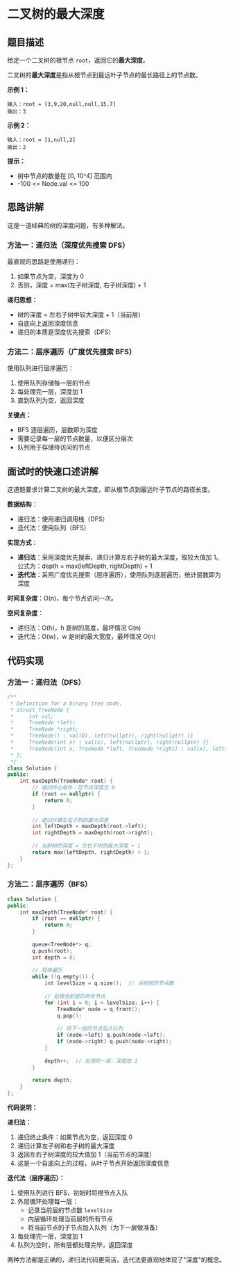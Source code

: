 # 二叉树的最大深度

## 题目描述

给定一个二叉树的根节点 `root`，返回它的**最大深度**。

二叉树的**最大深度**是指从根节点到最远叶子节点的最长路径上的节点数。

**示例 1：**
```
输入：root = [3,9,20,null,null,15,7]
输出：3
```

**示例 2：**
```
输入：root = [1,null,2]
输出：2
```

**提示：**
- 树中节点的数量在 [0, 10^4] 范围内
- -100 <= Node.val <= 100

## 思路讲解

这是一道经典的树的深度问题，有多种解法。

### 方法一：递归法（深度优先搜索 DFS）

最直观的思路是使用递归：
1. 如果节点为空，深度为 0
2. 否则，深度 = max(左子树深度, 右子树深度) + 1

**递归思想：**
- 树的深度 = 左右子树中较大深度 + 1（当前层）
- 自底向上返回深度信息
- 递归的本质是深度优先搜索（DFS）

### 方法二：层序遍历（广度优先搜索 BFS）

使用队列进行层序遍历：
1. 使用队列存储每一层的节点
2. 每处理完一层，深度加 1
3. 直到队列为空，返回深度

**关键点：**
- BFS 逐层遍历，层数即为深度
- 需要记录每一层的节点数量，以便区分层次
- 队列用于存储待访问的节点

## 面试时的快速口述讲解

这道题要求计算二叉树的最大深度，即从根节点到最远叶子节点的路径长度。

**数据结构**：
- 递归法：使用递归调用栈（DFS）
- 迭代法：使用队列（BFS）

**实现方式**：
- **递归法**：采用深度优先搜索，递归计算左右子树的最大深度，取较大值加 1。公式为：depth = max(leftDepth, rightDepth) + 1
- **迭代法**：采用广度优先搜索（层序遍历），使用队列逐层遍历，统计层数即为深度

**时间复杂度**：O(n)，每个节点访问一次。

**空间复杂度**：
- 递归法：O(h)，h 是树的高度，最坏情况 O(n)
- 迭代法：O(w)，w 是树的最大宽度，最坏情况 O(n)

## 代码实现

### 方法一：递归法（DFS）

```cpp
/**
 * Definition for a binary tree node.
 * struct TreeNode {
 *     int val;
 *     TreeNode *left;
 *     TreeNode *right;
 *     TreeNode() : val(0), left(nullptr), right(nullptr) {}
 *     TreeNode(int x) : val(x), left(nullptr), right(nullptr) {}
 *     TreeNode(int x, TreeNode *left, TreeNode *right) : val(x), left(left), right(right) {}
 * };
 */
class Solution {
public:
    int maxDepth(TreeNode* root) {
        // 递归终止条件：空节点深度为 0
        if (root == nullptr) {
            return 0;
        }
        
        // 递归计算左右子树的最大深度
        int leftDepth = maxDepth(root->left);
        int rightDepth = maxDepth(root->right);
        
        // 当前树的深度 = 左右子树的最大深度 + 1
        return max(leftDepth, rightDepth) + 1;
    }
};
```

### 方法二：层序遍历（BFS）

```cpp
class Solution {
public:
    int maxDepth(TreeNode* root) {
        if (root == nullptr) {
            return 0;
        }
        
        queue<TreeNode*> q;
        q.push(root);
        int depth = 0;
        
        // 层序遍历
        while (!q.empty()) {
            int levelSize = q.size();  // 当前层的节点数
            
            // 处理当前层的所有节点
            for (int i = 0; i < levelSize; i++) {
                TreeNode* node = q.front();
                q.pop();
                
                // 将下一层的节点加入队列
                if (node->left) q.push(node->left);
                if (node->right) q.push(node->right);
            }
            
            depth++;  // 处理完一层，深度加 1
        }
        
        return depth;
    }
};
```

**代码说明：**

**递归法：**
1. 递归终止条件：如果节点为空，返回深度 0
2. 递归计算左子树和右子树的最大深度
3. 返回左右子树深度的较大值加 1（当前节点的深度）
4. 这是一个自底向上的过程，从叶子节点开始返回深度信息

**迭代法（层序遍历）：**
1. 使用队列进行 BFS，初始时将根节点入队
2. 外层循环处理每一层：
   - 记录当前层的节点数 `levelSize`
   - 内层循环处理当前层的所有节点
   - 将当前节点的子节点加入队列（为下一层做准备）
3. 每处理完一层，深度加 1
4. 队列为空时，所有层都处理完毕，返回深度

两种方法都是正确的，递归法代码更简洁，迭代法更直观地体现了"深度"的概念。

